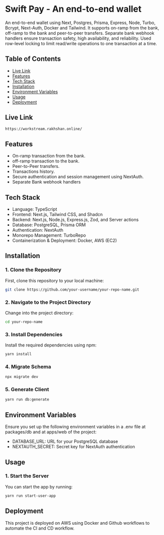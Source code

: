 # Swift Pay - An end-to-end wallet

An end-to-end wallet using Next, Postgres, Prisma, Express, Node, Turbo, Bcrypt, Next-Auth, Docker and Tailwind. It supports on-ramp from the bank, off-ramp to the bank and peer-to-peer transfers. Separate bank webhook handlers ensure transaction safety, high availability, and reliability. Used row-level locking to limit read/write operations to one transaction at a time.


## Table of Contents
- [Live Link](#live-link)
- [Features](#features)
- [Tech Stack](#tech-stack)
- [Installation](#installation)
- [Environment Variables](#environment-variables)
- [Usage](#usage)
- [Deployment](#deployment)

## Live Link


```bash
https://workstream.rakhshan.online/
```

## Features
- On-ramp transaction from the bank.
- off-ramp transaction to the bank.
- Peer-to-Peer transfers.
- Transactions history.
- Secure authentication and session management using NextAuth.
- Separate Bank webhook handlers

## Tech Stack
- Language: TypeScript
- Frontend: Next.js, Tailwind CSS, and Shadcn
- Backend: Next.js, Node.js, Express.js, Zod, and Server actions
- Database: PostgreSQL, Prisma ORM
- Authentication: NextAuth
- Monorepo Management: TurboRepo
- Containerization & Deployment: Docker, AWS (EC2)

## Installation

### 1. Clone the Repository
First, clone this repository to your local machine:

```bash
git clone https://github.com/your-username/your-repo-name.git
```
### 2. Navigate to the Project Directory
Change into the project directory:

```bash
cd your-repo-name
```

### 3. Install Dependencies
Install the required dependencies using npm:

```bash
yarn install
```

### 4. Migrate Schema

```bash
npx migrate dev 
```

### 5. Generate Client

```bash
yarn run db:generate
```

## Environment Variables
Ensure you set up the following environment variables in a .env file at packages/db and at apps/web of the project:

- DATABASE_URL: URL for your PostgreSQL database
- NEXTAUTH_SECRET: Secret key for NextAuth authentication

## Usage

### 1. Start the Server
You can start the app by running:

```bash
yarn run start-user-app
```

## Deployment

This project is deployed on AWS using Docker and Github workflows to automate the CI and CD workflow.


